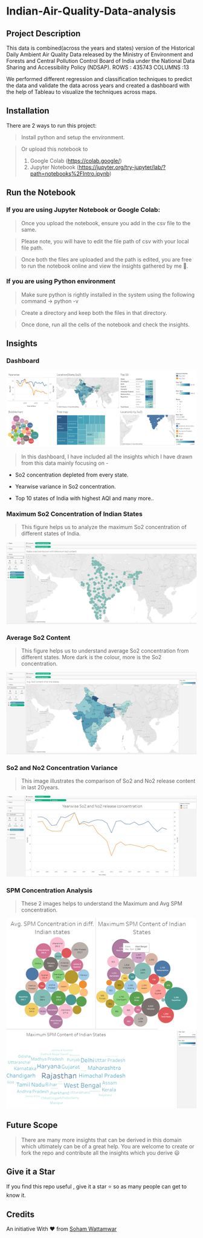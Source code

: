 # Indian-Air-Quality-Data-analysis

## Project Description

This data is combined(across the years and states) version of the Historical Daily Ambient Air Quality Data released by the Ministry of Environment and Forests and Central Pollution Control Board of India under the National Data Sharing and Accessibility Policy (NDSAP).
      ROWS : 435743 COLUMNS :13

We performed different regression and classification techniques to predict the data and validate the data across years and created a dashboard with the help of Tableau to visualize the techniques across maps.

## Installation  

There are 2 ways to run this project:
  
> Install python and setup the environment.

> Or upload this notebook to 
> 1. Google Colab (https://colab.google/) 
> 2. Jupyter Notebook (https://jupyter.org/try-jupyter/lab/?path=notebooks%2FIntro.ipynb)

  

## Run the Notebook

  

### If you are using Jupyter Notebook or Google Colab:

  

> Once you upload the notebook, ensure you add in the csv file to the same.

> Please note, you will have to edit the file path of csv with your local file path.

> Once both the files are uploaded and the path is edited, you are free to run the notebook online and view the insights gathered by me :star_struck:.

  

### If you are using Python environment

  

> Make sure python is rightly installed in the system using the following command -> python -v

  

> Create a directory and keep both the files in that directory.

  

> Once done, run all the cells of the notebook and check the insights.

## Insights

### Dashboard

![dashboard-insights](./assets/dashboard1.png)

> In this dashboard, I have included all the insights which I have drawn from this data mainly focusing on -

* So2 concentration depleted from every state.

* Yearwise variance in So2 concentration.

* Top 10 states of India with highest AQI and many more..

### Maximum So2 Concentration of Indian States

> This figure helps us to analyze the maximum So2 concentration of different states of India.

![maximum-So2](./assets/insights1.JPG)

### Average So2 Content

> This figure helps us to understand average So2 concentration from different states. More dark is the colour, more is the So2 concentration.

![maximum-So2](./assets/insights2.png)

### So2 and No2 Concentration Variance

> This image illustrates the comparison of So2 and No2 release content in last 20years.

![so2-no2 concentration](./assets/insights3.JPG)

### SPM Concentration Analysis

> These 2 images helps to understand the Maximum and Avg SPM concentration.

![SPM avg and max concentration](./assets/insights7.png) ![word-cloud-SPM concentration](./assets/insights6.png)
  


## Future Scope



> There are many more insights that can be derived in this domain which ultimately can be of a great help. You are welcome to create or fork the repo and contribute all the insights which you derive :smiley:


## Give it a Star

  

If you find this repo useful , give it a star :star: so as many people can get to know it.



## Credits



An initiative With :heart: from [Soham Wattamwar ](https://www.linkedin.com/in/soham-wattamwar-9b790119a)